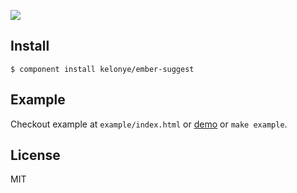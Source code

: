 ![](https://dl.dropbox.com/u/30162278/ember-suggest.png)

Install
---

    $ component install kelonye/ember-suggest

Example
---

Checkout example at `example/index.html` or [demo](http://component-kelonye.rhcloud.com/#/53484b68e684820000000004) or `make example`.

License
---

MIT